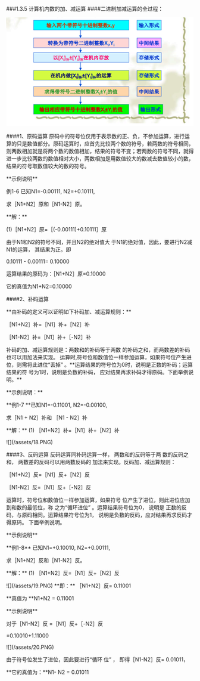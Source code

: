 ###1.3.5 计算机内数的加、减运算 
####二进制加减运算的全过程：<p>
![](/assets/17.PNG) 
<p>
####1、原码运算 
原码中的符号位仅用于表示数的正、负，不参加运算，进行运算的只是数值部分。原码运算时，应首先比较两个数的符号，若两数的符号相同，则两数相加就是将两个数的数值相加，结果的符号不变；若两数的符号不同，就得进一步比较两数的数值相对大小，两数相加是用数值较大的数减去数值较小的数，结果的符号取数值较大的数的符号。<p> 
**示例说明** <p>
例1-6 已知N1=-0.00111, N2=+0.10111, <p>
求［N1+N2］原和［N1-N2］原。 <p>
**解：**<p> 
(1)［N1+N2］原=［(-0.00111)+0.10111］原<p> 
由于N1和N2的符号不同，并且N2的绝对值大 于N1的绝对值，因此，要进行N2减N1的运算， 其结果为正。即<p> 
0.10111 - 0.00111= 0.10000 <p>
运算结果的原码为：［N1+N2］原=0.10000 <p>
它的真值为N1+N2=0.10000<P> 
####2、补码运算 <p>
**由补码的定义可以证明如下补码加、减运算规则：** <p> 
［N1+N2］补=［N1］补+［N2］补 <p>［N1-N2］补=［N1］补+［-N2］补 <p>补码的加、减运算规则是：两数和的补码等于两数 的补码之和，而两数差的补码也可以用加法来实现。 运算时,符号位和数值位一样参加运算，如果符号位产生进位，则需将此进位“丢掉” 。**运算结果的符号位为0时，说明是正数的补码；运算结果的符 号为1时，说明是负数的补码， 应对结果再求补码才得原码。下面举例说明。**<p> 
**示例说明：**<P> 
**例1-7 **已知N1=-0.11001, N2=-0.00100, <p>
求［N1 + N2］补和 ［N1 - N2］补 <p>
**解：** (1) ［N1+N2］补=［N1］补+［N2］补 <p>
![](/assets/18.PNG)<p>
####3、反码运算 
反码运算同补码运算一样， 两数和的反码等于两 数的反码之和， 两数差的反码可以用两数反码的 加法来实现。反码加、减运算规则：<p> 
［N1+N2］反=［N1］反+［N2］反 <p>
［N1-N2］反=［N1］反+［-N2］反 <p>
运算时，符号位和数值位一样参加运算，如果符号 位产生了进位，则此进位应加到和数的最低位，称 之为“循环进位” 。运算结果符号位为0， 说明是 正数的反码，与原码相同。运算结果符号位为1， 说明是负数的反码，应对结果再求反码才得原码。 下面举例说明。<p> 
**示例说明**<p> 
**例1-8** 已知N1=+0.10010, N2=+0.00111, <p>
求［N1+N2］反和［N1-N2］反。 <p>
**解：** (1) ［N1+N2］反=［N1］反+［N2］反<p>
![](/assets/19.PNG)
**即：** ［N1+N2］反= 0.11001 <p>
**真值为 **N1+N2 = 0.11001<p> 
**示例说明**<p> 
对于［N1-N2］反 =［N1］反+［-N2］反<p>
 =0.10010+1.11000 <p>
![](/assets/20.PNG)<p>
由于符号位发生了进位，因此要进行“循环 位” ， 即得［N1-N2］反= 0.01011，<p> **它的真值为：**N1- N2 = 0.01011 

